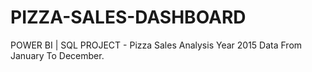 # PIZZA-SALES-DASHBOARD
POWER BI | SQL PROJECT - Pizza Sales Analysis Year 2015 Data From January To December. 
